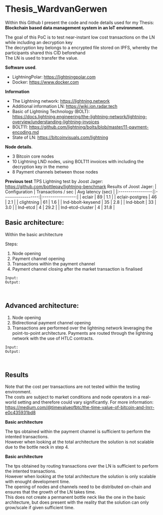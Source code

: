 # Thesis_WardvanGerwen

Within this Github I present the code and node details used for my Thesis: **Blockchain based data management system in an IoT environment.**

The goal of this PoC is to test near-instant low cost transactions on the LN while including an decryption key   
The decryption key belongs to a encrypted file stored on IPFS, whereby the participants shared this CID beforehand   
The LN is used to transfer the value.  

**Software used**.  
- LightningPolar: https://lightningpolar.com  
- Docker: https://www.docker.com  


**Information**
- The Lightning network: https://lightning.network  
- Additional information LN: https://wiki.ion.radar.tech  
- Basic of Lightning Technology (BOLT): https://docs.lightning.engineering/the-lightning-network/lightning-overview/understanding-lightning-invoices  
- BOLT11: https://github.com/lightning/bolts/blob/master/11-payment-encoding.md  
- State of LN: https://bitcoinvisuals.com/lightning  

**Node details**.  
- 3 Bitcoin core nodes  
- 10 Lightning LND nodes, using BOLT11 invoices with including the decryption key in the memo  
- 8 Payment channels between those nodes   

**Previous test**
TPS Lightning test by Joost Jager: https://github.com/bottlepay/lightning-benchmark 
Results of Joost Jager: 
|   Configuration   | Transactions / sec | Avg latency (sec) |
|:-----------------:|:------------------:|:-----------------:|
| eclair            | 89                 | 1.1               |
| eclair-postgres   | 46                 | 2.1               |
| clightning        | 61                 | 1.6               |
| lnd-bbolt-keysend | 35                 | 2.8               |
| lnd-bbolt         | 33                 | 3.0               |
| lnd-etcd          | 4                  | 29.2              |
| lnd-etcd-cluster  | 4                  | 31.8              |


## Basic architecture: 

Within the basic architecture

Steps:
1) Node opening
2) Payment channel opening
3) Transactions within the payment channel
4) Payment channel closing after the market transaction is finalised

```
Input: 
Output: 



```

## Advanced architecture: 

1) Node opening
2) Bidirectional payment channel opening
3) Transactions are performed over the lightning network leveraging the point-to-point architecture. Payments are routed through the lightning network with the use of HTLC contracts.



```
Input: 
Output: 



```


## Results

Note that the cost per transactions are not tested within the testing environment.  
The costs are subject to market conditions and node operators in a real-world setting and therefore could vary significantly. 
For more information: https://medium.com/@timevalueofbtc/the-time-value-of-bitcoin-and-lnrr-e0c435931bd8  


**Basic architecture** 

The tps obtained within the payment channel is sufficient to perform the intented transactions.  
However when looking at the total architecture the solution is not scalable due to the bottle neck in step 4. 


**Basic architecture** 

The tps obtained by routing transactions over the LN is sufficient to perform the intented transactions.  
However when looking at the total architecture the solution is only scalable with enought development time.  
The opening of nodes and channels need to be distributed on-chain and ensures that the growth of the LN takes time.  
This does not create a permanent bottle neck like the one in the basic architecture, but does present with the reality that the solution can only grow/scale if given sufficient time.  
